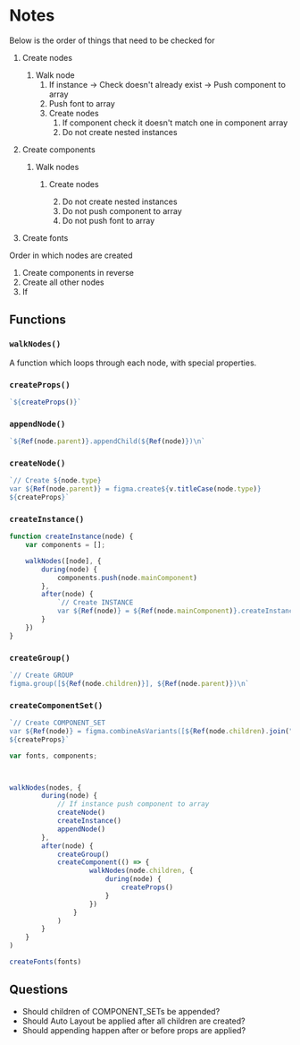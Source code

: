 # Notes

Below is the order of things that need to be checked for

1. Create nodes
    1. Walk node
        1. If instance -> Check doesn't already exist -> Push component to array
        2. Push font to array
        3. Create nodes
            1. If component check it doesn't match one in component array
            1. Do not create nested instances

3. Create components
    1. Walk nodes
        1. Create nodes

            2. Do not create nested instances
            3. Do not push component to array
            3. Do not push font to array

2. Create fonts


Order in which nodes are created

1. Create components in reverse
2. Create all other nodes
3. If 


## Functions

### `walkNodes()`

A function which loops through each node, with special properties.

### `createProps()`

```js
`${createProps()}`
```

### `appendNode()`

```js
`${Ref(node.parent)}.appendChild(${Ref(node)})\n`
```

### `createNode()`

```js
`// Create ${node.type}
var ${Ref(node.parent)} = figma.create${v.titleCase(node.type)}
${createProps}`
```

### `createInstance()`

```js
function createInstance(node) {
    var components = [];

    walkNodes([node], {
        during(node) {
            components.push(node.mainComponent)
        },
        after(node) {
            `// Create INSTANCE
            var ${Ref(node)} = ${Ref(node.mainComponent)}.createInstance()\n`
        }
    })
}
```

### `createGroup()`

```js
`// Create GROUP
figma.group([${Ref(node.children)}], ${Ref(node.parent)})\n`
```

### `createComponentSet()`

```js
`// Create COMPONENT_SET
var ${Ref(node)} = figma.combineAsVariants([${Ref(node.children).join(", ")}], ${Ref(node.parent)})
${createProps}`
```


```js
var fonts, components;



walkNodes(nodes, {
        during(node) {
            // If instance push component to array
            createNode()
            createInstance()
            appendNode()
        },
        after(node) {
            createGroup()
            createComponent(() => {
                    walkNodes(node.children, {
                        during(node) {
                            createProps()
                        }
                    })
                }
            )
        }
    }
)

createFonts(fonts)

```


## Questions

- Should children of COMPONENT_SETs be appended?
- Should Auto Layout be applied after all children are created?
- Should appending happen after or before props are applied?
